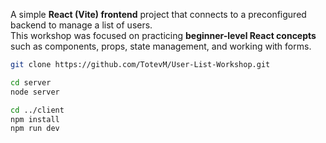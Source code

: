 A simple **React (Vite) frontend** project that connects to a preconfigured backend to manage a list of users.  
This workshop was focused on practicing **beginner-level React concepts** such as components, props, state management, and working with forms.

```bash
git clone https://github.com/TotevM/User-List-Workshop.git

cd server
node server

cd ../client
npm install
npm run dev
